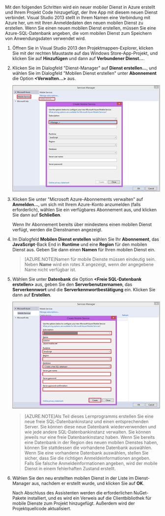 

Mit den folgenden Schritten wird ein neuer mobiler Dienst in Azure erstellt und Ihrem Projekt Code hinzugefügt, der Ihre App mit diesem neuen Dienst verbindet. Visual Studio 2013 stellt in Ihrem Namen eine Verbindung mit Azure her, um mit Ihren Anmeldedaten den neuen mobilen Dienst zu erstellen. Wenn Sie einen neuen mobilen Dienst erstellen, müssen Sie eine Azure-SQL-Datenbank angeben, die vom mobilen Dienst zum Speichern von Anwendungsdaten verwendet wird.


1. Öffnen Sie in Visual Studio 2013 den Projektmappen-Explorer, klicken Sie mit der rechten Maustaste auf das Windows Store-App-Projekt, und klicken Sie auf **Hinzufügen** und dann auf **Verbundener Dienst...**.  

2. Klicken Sie im Dialogfeld "Dienst-Manager" auf **Dienst erstellen...**, und wählen Sie im Dialogfeld "Mobilen Dienst erstellen" unter **Abonnement** die Option **&lt;Verwalten...&gt;** aus.

	![Dienst erstellen – Abonnements verwalten](./media/mobile-services-create-new-service-vs2013/mobile-create-service-from-vs2013.png)

3. Klicken Sie unter "Microsoft Azure-Abonnements verwalten" auf **Anmelden...**, um sich mit Ihrem Azure-Konto anzumelden (falls erforderlich), wählen Sie ein verfügbares Abonnement aus, und klicken Sie dann auf **Schließen**.

	Wenn Ihr Abonnement bereits über mindestens einen mobilen Dienst verfügt, werden die Dienstnamen angezeigt.

5. Im Dialogfeld **Mobilen Dienst erstellen** wählen Sie Ihr **Abonnement**, das **JavaScript**-Back End in **Runtime** und eine **Region** für den mobilen Dienst aus. Geben Sie dann einen **Namen** für Ihren mobilen Dienst ein.

	>[AZURE.NOTE]Namen für mobile Dienste müssen eindeutig sein. Neben **Name** wird ein rotes X angezeigt, wenn der angegebene Name nicht verfügbar ist.

6. Wählen Sie unter **Datenbank** die Option **&lt;Freie SQL-Datenbank erstellen&gt;** aus, geben Sie den **Serverbenutzernamen**, das **Serverkennwort** und die **Serverkennwortbestätigung** ein. Klicken Sie dann auf **Erstellen**.

  	![neuen mobilen Dienst in VS 2013 erstellen](./media/mobile-services-create-new-service-vs2013/mobile-create-service-from-vs2013-2.png)


	> [AZURE.NOTE]Als Teil dieses Lernprogramms erstellen Sie eine neue freie SQL-Datenbankinstanz und einen entsprechenden Server. Sie können diese neue Datenbank wiederverwenden und wie jede andere SQL-Datenbankinstanz verwalten. Sie können jeweils nur eine freie Datenbankinstanz haben. Wenn Sie bereits eine Datenbank in der Region des neuen mobilen Dienstes haben, können Sie stattdessen die vorhandene Datenbank auswählen. Wenn Sie eine vorhandene Datenbank auswählen, stellen Sie sicher, dass Sie die richtigen Anmeldeinformationen angeben. Falls Sie falsche Anmeldeinformationen angeben, wird der mobile Dienst in einem fehlerhaften Zustand erstellt.

7. Wählen Sie den neu erstellten mobilen Dienst in der Liste im Dienst-Manager aus, nachdem er erstellt wurde, und klicken Sie auf **OK**.

	Nach Abschluss des Assistenten werden die erforderlichen NuGet-Pakete installiert, und es wird ein Verweis auf die Clientbibliothek für mobile Dienste zum Projekt hinzugefügt. Außerdem wird der Projektquellcode aktualisiert.

<!---HONumber=July15_HO1-->